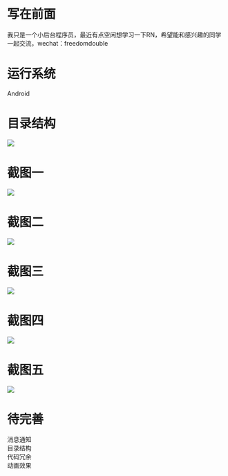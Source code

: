 # 写在前面
我只是一个小后台程序员，最近有点空闲想学习一下RN，希望能和感兴趣的同学一起交流，wechat：freedomdouble
# 运行系统
Android
# 目录结构
![](http://olanoc69d.bkt.clouddn.com/20170323290651026013431.png)
# 截图一
![](https://github.com/freedomdouble/bbs/blob/master/gif/1.gif)
# 截图二
![](https://github.com/freedomdouble/bbs/blob/master/gif/2.gif)
# 截图三
![](https://github.com/freedomdouble/bbs/blob/master/gif/3.gif)
# 截图四
![](https://github.com/freedomdouble/bbs/blob/master/gif/4.gif)
# 截图五
![](https://github.com/freedomdouble/bbs/blob/master/gif/5.gif)
# 待完善
消息通知  
目录结构  
代码冗余  
动画效果
